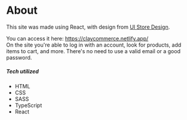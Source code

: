 # About
This site was made using React, with design from [UI Store Design](https://www.uistore.design/items/clay-shop-ecommerce-ui-kit/).

You can access it here: https://claycommerce.netlify.app/  
On the site you're able to log in with an account, look for products, add items to cart, and more. There's no need to use a valid email or a good password.  

##### Tech utilized  
- HTML  
- CSS
- SASS
- TypeScript
- React
